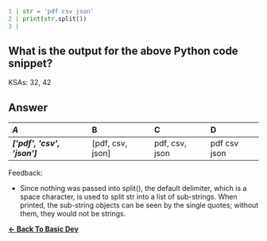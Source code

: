 ```python
1 | str = 'pdf csv json'
2 | print(str.split())
3 | 
```

## What is the output for the above Python code snippet?

KSAs: 32, 42

## Answer
| ***A*** | B | C | D |
| :--- | :--- | :--- | :--- |
| ***['pdf', 'csv', 'json']*** | [pdf, csv, json] | pdf, csv, json | pdf csv json |


Feedback:

- Since nothing was passed into split(), the default delimiter, which is a space character, is used to split str into a list of sub-strings. When printed, the sub-string objects can be seen by the single quotes; without them, they would not be strings.

[**<- Back To Basic Dev**](../../../Basic_Dev.md)

